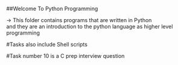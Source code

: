 ##Welcome To Python Programming

-> This folder contains programs that are written in Python\
and they are an introduction to the python language as higher level programming

#Tasks also include Shell scripts

#Task number 10 is a C prep interview question
